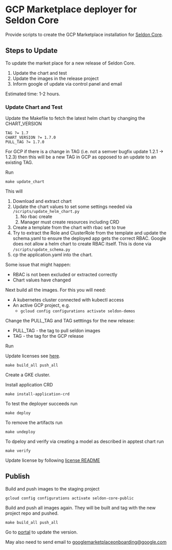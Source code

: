 # GCP Marketplace deployer for Seldon Core

Provide scripts to create the GCP Marketplace installation for [Seldon Core](https://github.com/SeldonIO/seldon-core).

## Steps to Update

To update the market place for a new release of Seldon Core.

 1. Update the chart and test
 1. Update the images in the release project
 1. Inform google of update via control panel and email

Estimated time: 1-2 hours.

### Update Chart and Test

Update the Makefile to fetch the latest helm chart by changing the CHART_VERSION

```
TAG ?= 1.7
CHART_VERSION ?= 1.7.0
PULL_TAG ?= 1.7.0
```

For GCP if there is a change in TAG (i.e. not a semver bugfix update 1.2.1 -> 1.2.3) then this will be a new TAG in GCP as opposed to an update to an existing TAG.


Run

```
make update_chart
```

This will

 1. Download and extract chart
 1. Update the chart values to set some settings needed via `/scripts/update_helm_chart.py`
     1. No rbac create
     1. Manager must create resources including CRD
 1. Create a template from the chart with rbac set to true
 1. Try to extract the Role and ClusterRole from the template and update the schema.yaml to ensure the deployed app gets the correct RBAC. Google does not allow a helm chart to create RBAC itself. This is done via `/scripts/update_schema.py`
 1. cp the application.yaml into the chart.

Some issue that might happen:

  * RBAC is not been excluded or extracted correctly
  * Chart values have changed


Next build all the images. For this you will need:

 * A kubernetes cluster connected with kubectl access
 * An active GCP project, e.g.
   * `gcloud config configurations activate seldon-demos`


Change the PULL_TAG and TAG setttings for the new release:

  * PULL_TAG - the tag to pull seldon images
  * TAG - the tag for the GCP release

Run

Update licenses see [here](licenses/README.md).

```
make build_all push_all
```

Create a GKE cluster.

Install application CRD

```
make install-application-crd
```

To test the deployer succeeds run

```
make deploy
```

To remove the artifacts run

```
make undeploy
```

To dpeloy and verify via creating a model as described in apptest chart run

```
make verify
```

Update license by following [license README](./licenses/README.md)

## Publish

Build and push images to the staging project

```
gcloud config configurations activate seldon-core-public
```

Build and push all images again. They will be built and tag with the new project repo and pushed.

```
make build_all push_all
```

Go to [portal](https://console.cloud.google.com/partner/editor/seldon-portal/seldon-core?project=seldon-portal&folder&organizationId=156002945562) to update the version.

May also need to send email to googlemarketplaceonboarding@google.com

